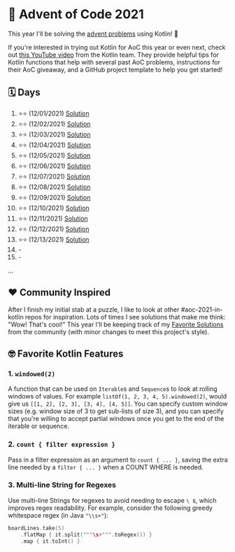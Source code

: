 # :christmas_tree: Advent of Code 2021

This year I'll be solving the [advent problems](https://adventofcode.com/) using Kotlin! :clinking_glasses:

If you're interested in trying out Kotlin for AoC this year or even next, check out [this YouTube video](https://youtu.be/6-XSehwRgSY) from the Kotlin team. They provide helpful tips for Kotlin functions that help with several past AoC problems, instructions for their AoC giveaway, and a GitHub project template to help you get started!

## :spiral_calendar: Days

1. :star::star: (12/01/2021) [Solution](src/main/kotlin/com/github/markaalvaro/advent2021/Day01.kt)
2. :star::star: (12/02/2021) [Solution](src/main/kotlin/com/github/markaalvaro/advent2021/Day02.kt)
3. :star::star: (12/03/2021) [Solution](src/main/kotlin/com/github/markaalvaro/advent2021/Day03.kt)
4. :star::star: (12/04/2021) [Solution](src/main/kotlin/com/github/markaalvaro/advent2021/Day04.kt)
5. :star::star: (12/05/2021) [Solution](src/main/kotlin/com/github/markaalvaro/advent2021/Day05.kt)
6. :star::star: (12/06/2021) [Solution](src/main/kotlin/com/github/markaalvaro/advent2021/Day06.kt)
7. :star::star: (12/07/2021) [Solution](src/main/kotlin/com/github/markaalvaro/advent2021/Day07.kt)
8. :star::star: (12/08/2021) [Solution](src/main/kotlin/com/github/markaalvaro/advent2021/Day08.kt) 
9. :star::star: (12/09/2021) [Solution](src/main/kotlin/com/github/markaalvaro/advent2021/Day09.kt)
10. :star::star: (12/10/2021) [Solution](src/main/kotlin/com/github/markaalvaro/advent2021/Day10.kt)
11. :star::star: (12/11/2021) [Solution](src/main/kotlin/com/github/markaalvaro/advent2021/Day11.kt)
12. :star::star: (12/12/2021) [Solution](src/main/kotlin/com/github/markaalvaro/advent2021/Day12.kt)
13. :star::star: (12/13/2021) [Solution](src/main/kotlin/com/github/markaalvaro/advent2021/Day13.kt)
14. \-
15. \-

...

## :heart: Community Inspired

After I finish my initial stab at a puzzle, I like to look at other #aoc-2021-in-kotlin repos for inspiration. Lots of times I see solutions that make me think: "Wow! That's cool!" This year I'll be keeping track of my [Favorite Solutions](src/main/kotlin/com/github/markaalvaro/advent2021/CommunityInspired.kt) from the community (with minor changes to meet this project's style).

## :nerd_face: Favorite Kotlin Features

### 1. `windowed(2)`

A function that can be used on `Iterable`s and `Sequence`s to look at rolling windows of values. For example `listOf(1, 2, 3, 4, 5).windowed(2)`, would give us `[[1, 2], [2, 3], [3, 4], [4, 5]]`. You can specify custom window sizes (e.g. window size of 3 to get sub-lists of size 3), and you can specify that you're willing to accept partial windows once you get to the end of the iterable or sequence.

### 2. `count { filter expression }`

Pass in a filter expression as an argument to `count { ... }`, saving the extra line needed by a `filter { ... }` when a COUNT WHERE is needed.

### 3. Multi-line String for Regexes

Use multi-line Strings for regexes to avoid needing to escape `\ `s, which improves regex readability. For example, consider the following greedy whitespace regex (in Java `"\\s+"`):

```kotlin
boardLines.take(5)
    .flatMap { it.split("""\s+""".toRegex()) }
    .map { it.toInt() }
```


